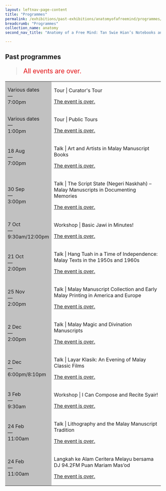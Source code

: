 ```yaml
---
layout: leftnav-page-content
title: "Programmes"
permalink: /exhibitions/past-exhibitions/anatomyofafreemind/programmes/
breadcrumb: "Programmes"
collection_name: anatomy
second_nav_title: "Anatomy of a Free Mind: Tan Swie Hian’s Notebooks and Creations"

---
```


<!-- 

Colours
Upcoming: default colour
Past: #c1c1c1

-->

<section class="sgds-section__progs">

<div class="sgds-container__description">
    <div class="row">
        <div class="col is-10-mobile">

<h2>Past programmes</h2>

<blockquote style="color: #E21216; font-size: 150%;">All events are over.</blockquote>

<table class="table table-v">
    <tr>
        <td style="background-color: #c1c1c1;">Various dates<br>
            &mdash;<br>
            7:00pm</td>
        <td>
            <p>Tour &#124; Curator's Tour</p>
            <p><a href="/programmes/talesofthemalayworld/curator-tours/">The event is over.</a></p>
        </td>
    </tr>    
    <tr>
        <td style="background-color: #c1c1c1;">Various dates<br>
            &mdash;<br>
            1:00pm</td>
        <td>
            <p>Tour &#124; Public Tours</p>
            <p><a href="/programmes/talesofthemalayworld/public-tours/">The event is over.</a></p>
        </td>
    </tr>    
    <tr>
        <td style="background-color: #c1c1c1;">18 Aug<br>
            &mdash;<br>
            7:00pm</td>
        <td>
            <p>Talk &#124; Art and Artists in Malay Manuscript Books</p>
            <p><a href="/programmes/talesofthemalayworld/20170818-talk/">The event is over.</a></p>
        </td>
    </tr>     
    <tr>
        <td style="background-color: #c1c1c1;">30 Sep<br>
            &mdash;<br>
            3:00pm</td>
        <td>
            <p>Talk &#124; The Script State (Negeri Naskhah) – Malay Manuscripts in Documenting Memories</p>
            <p><a href="/programmes/talesofthemalayworld/20170930-talk/">The event is over.</a></p>
        </td>
    </tr>     
    <tr>
        <td style="background-color: #c1c1c1;">7 Oct<br>
            &mdash;<br>
            9:30am/12:00pm</td>
        <td>
            <p>Workshop &#124; Basic Jawi in Minutes!</p>
            <p><a href="/programmes/talesofthemalayworld/20171007-workshop/">The event is over.</a></p>
        </td>
    </tr>      
    <tr>
        <td style="background-color: #c1c1c1;">21 Oct<br>
            &mdash;<br>
            2:00pm</td>
        <td>
            <p>Talk &#124; Hang Tuah in a Time of Independence: Malay Texts in the 1950s and 1960s</p>
            <p><a href="/programmes/talesofthemalayworld/20171021-talk/">The event is over.</a></p>
        </td>
    </tr>     
    <tr>
        <td style="background-color: #c1c1c1;">25 Nov<br>
            &mdash;<br>
            2:00pm</td>
        <td>
            <p>Talk &#124; Malay Manuscript Collection and Early Malay Printing in America and Europe</p>
            <p><a href="/programmes/talesofthemalayworld/20171125-talk/">The event is over.</a></p>
        </td>
    </tr>     
    <tr>
        <td style="background-color: #c1c1c1;">2 Dec<br>
            &mdash;<br>
            2:00pm</td>
        <td>
            <p>Talk &#124; Malay Magic and Divination Manuscripts</p>
            <p><a href="/programmes/talesofthemalayworld/20171202-talk/">The event is over.</a></p>
        </td>
    </tr>     
    <tr>
        <td style="background-color: #c1c1c1;">2 Dec<br>
            &mdash;<br>
            6:00pm/8:10pm</td>
        <td>
            <p>Talk &#124; Layar Klasik: An Evening of Malay Classic Films</p>
            <p><a href="/programmes/talesofthemalayworld/20171202-screening/">The event is over.</a></p>
        </td>
    </tr>      
    <tr>
        <td style="background-color: #c1c1c1;">3 Feb<br>
            &mdash;<br>
            9:30am</td>
        <td>
            <p>Workshop &#124; I Can Compose and Recite Syair!</p>
            <p><a href="/programmes/talesofthemalayworld/20180203-workshop/">The event is over.</a></p>
        </td>
    </tr>     
    <tr>
        <td style="background-color: #c1c1c1;">24 Feb<br>
            &mdash;<br>
            11:00am</td>
        <td>
            <p>Talk &#124; Lithography and the Malay Manuscript Tradition</p>
            <p><a href="/programmes/talesofthemalayworld/20180224-talk/">The event is over.</a></p>
        </td>
    </tr>     
    <tr>
        <td style="background-color: #c1c1c1;">24 Feb<br>
            &mdash;<br>
            11:00am</td>
        <td>
            <p>Langkah ke Alam Ceritera Melayu bersama DJ 94.2FM Puan Mariam Mas’od</p>
            <p><a href="/programmes/talesofthemalayworld/20180224-radio/">The event is over.</a></p>
        </td>
    </tr>     
</table>
        </div>
    </div>
</div>
</section>